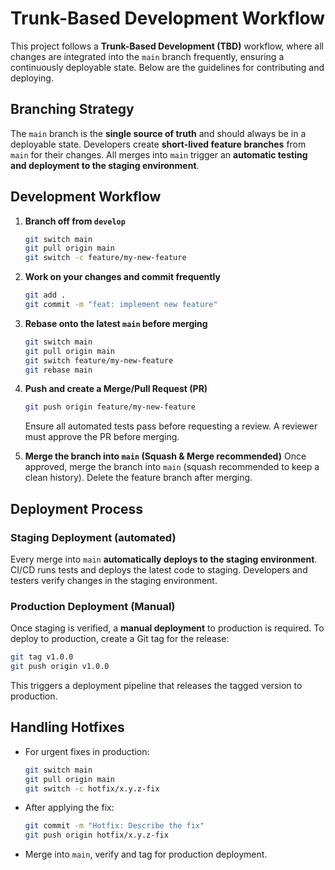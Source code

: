 # Trunk-Based Development Workflow

This project follows a **Trunk-Based Development (TBD)** workflow, where all changes are integrated into the `main` branch frequently, ensuring a continuously deployable state. Below are the guidelines for contributing and deploying.

## Branching Strategy
The `main` branch is the **single source of truth** and should always be in a deployable state.
Developers create **short-lived feature branches** from `main` for their changes.
All merges into `main` trigger an **automatic testing and deployment to the staging environment**.

## Development Workflow
1. **Branch off from `develop`**
   ```sh
   git switch main
   git pull origin main
   git switch -c feature/my-new-feature
   ```
2. **Work on your changes and commit frequently**
   ```sh
   git add .
   git commit -m "feat: implement new feature"
   ```
3. **Rebase onto the latest `main` before merging**
   ```sh
   git switch main
   git pull origin main
   git switch feature/my-new-feature
   git rebase main
   ```
4. **Push and create a Merge/Pull Request (PR)**
   ```sh
   git push origin feature/my-new-feature
   ```
   Ensure all automated tests pass before requesting a review.
   A reviewer must approve the PR before merging.
   
5. **Merge the branch into `main` (Squash & Merge recommended)**
   Once approved, merge the branch into `main` (squash recommended to keep a clean history).
   Delete the feature branch after merging.
   
## Deployment Process
### Staging Deployment (automated)
Every merge into `main` **automatically deploys to the staging environment**.
CI/CD runs tests and deploys the latest code to staging.
Developers and testers verify changes in the staging environment.
### Production Deployment (Manual)
Once staging is verified, a **manual deployment** to production is required.
To deploy to production, create a Git tag for the release:
  ```sh
  git tag v1.0.0
  git push origin v1.0.0
  ```
This triggers a deployment pipeline that releases the tagged version to production.

## Handling Hotfixes
- For urgent fixes in production:
  ```sh
  git switch main
  git pull origin main
  git switch -c hotfix/x.y.z-fix
  ```
- After applying the fix:
  ```sh
  git commit -m "Hotfix: Describe the fix"
  git push origin hotfix/x.y.z-fix
  ```
- Merge into `main`, verify and tag for production deployment.
